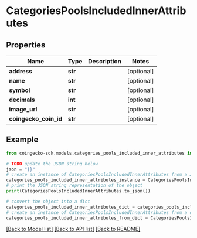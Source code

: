 # CategoriesPoolsIncludedInnerAttributes


## Properties

Name | Type | Description | Notes
------------ | ------------- | ------------- | -------------
**address** | **str** |  | [optional] 
**name** | **str** |  | [optional] 
**symbol** | **str** |  | [optional] 
**decimals** | **int** |  | [optional] 
**image_url** | **str** |  | [optional] 
**coingecko_coin_id** | **str** |  | [optional] 

## Example

```python
from coingecko-sdk.models.categories_pools_included_inner_attributes import CategoriesPoolsIncludedInnerAttributes

# TODO update the JSON string below
json = "{}"
# create an instance of CategoriesPoolsIncludedInnerAttributes from a JSON string
categories_pools_included_inner_attributes_instance = CategoriesPoolsIncludedInnerAttributes.from_json(json)
# print the JSON string representation of the object
print(CategoriesPoolsIncludedInnerAttributes.to_json())

# convert the object into a dict
categories_pools_included_inner_attributes_dict = categories_pools_included_inner_attributes_instance.to_dict()
# create an instance of CategoriesPoolsIncludedInnerAttributes from a dict
categories_pools_included_inner_attributes_from_dict = CategoriesPoolsIncludedInnerAttributes.from_dict(categories_pools_included_inner_attributes_dict)
```
[[Back to Model list]](../README.md#documentation-for-models) [[Back to API list]](../README.md#documentation-for-api-endpoints) [[Back to README]](../README.md)


